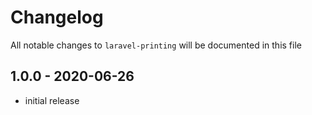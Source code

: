 # Changelog

All notable changes to `laravel-printing` will be documented in this file

## 1.0.0 - 2020-06-26

- initial release
